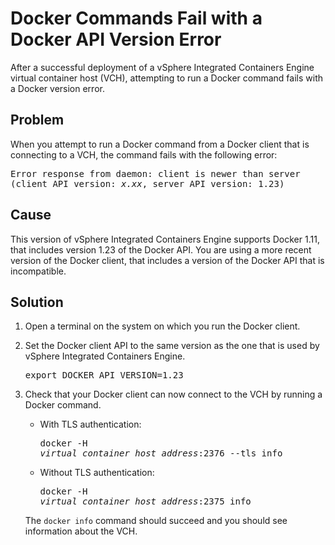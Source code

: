 # Docker Commands Fail with a Docker API Version Error #

After a successful deployment of a vSphere Integrated Containers Engine virtual container host (VCH), attempting to run a Docker command fails with a Docker version error.

## Problem ##
When you attempt to run a Docker command from a Docker client that is connecting to a VCH, the command fails with the following error: 
<pre>Error response from daemon: client is newer than server 
(client API version: <i>x.xx</i>, server API version: 1.23)</pre>

## Cause ##

This version of vSphere Integrated Containers Engine supports Docker 1.11, that includes version 1.23 of the Docker API. You are using a more recent version of the Docker client, that includes a version of the Docker API that is incompatible.

## Solution ##
1. Open a terminal on the system on which you run the Docker client.
2. Set the Docker client API to the same version as the one that is used by vSphere Integrated Containers Engine.

    <pre>export DOCKER_API_VERSION=1.23</pre> 

4. Check that your Docker client can now connect to the VCH by running a Docker command. 

   - With TLS authentication: <pre>docker -H <i>virtual_container_host_address</i>:2376 --tls info</pre>
   - Without TLS authentication:<pre>docker -H <i>virtual_container_host_address</i>:2375 info</pre>

   The `docker info` command should succeed and you should see information about the VCH.